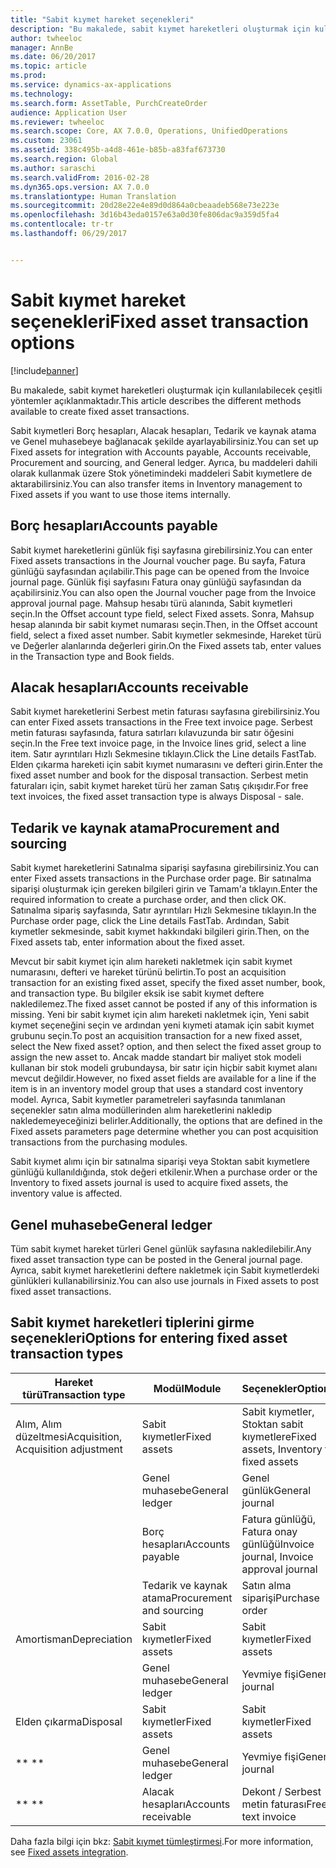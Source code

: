 ```yaml
---
title: "Sabit kıymet hareket seçenekleri"
description: "Bu makalede, sabit kıymet hareketleri oluşturmak için kullanılabilecek çeşitli yöntemler açıklanmaktadır."
author: twheeloc
manager: AnnBe
ms.date: 06/20/2017
ms.topic: article
ms.prod: 
ms.service: dynamics-ax-applications
ms.technology: 
ms.search.form: AssetTable, PurchCreateOrder
audience: Application User
ms.reviewer: twheeloc
ms.search.scope: Core, AX 7.0.0, Operations, UnifiedOperations
ms.custom: 23061
ms.assetid: 338c495b-a4d8-461e-b85b-a83faf673730
ms.search.region: Global
ms.author: saraschi
ms.search.validFrom: 2016-02-28
ms.dyn365.ops.version: AX 7.0.0
ms.translationtype: Human Translation
ms.sourcegitcommit: 20d28e22e4e89d0d864a0cbeaadeb568e73e223e
ms.openlocfilehash: 3d16b43eda0157e63a0d30fe806dac9a359d5fa4
ms.contentlocale: tr-tr
ms.lasthandoff: 06/29/2017


---
```


# <a name="fixed-asset-transaction-options"></a><span data-ttu-id="a5879-103">Sabit kıymet hareket seçenekleri</span><span class="sxs-lookup"><span data-stu-id="a5879-103">Fixed asset transaction options</span></span>

[!include[banner](../includes/banner.md)]


<span data-ttu-id="a5879-104">Bu makalede, sabit kıymet hareketleri oluşturmak için kullanılabilecek çeşitli yöntemler açıklanmaktadır.</span><span class="sxs-lookup"><span data-stu-id="a5879-104">This article describes the different methods available to create fixed asset transactions.</span></span>

<span data-ttu-id="a5879-105">Sabit kıymetleri Borç hesapları, Alacak hesapları, Tedarik ve kaynak atama ve Genel muhasebeye bağlanacak şekilde ayarlayabilirsiniz.</span><span class="sxs-lookup"><span data-stu-id="a5879-105">You can set up Fixed assets for integration with Accounts payable, Accounts receivable, Procurement and sourcing, and General ledger.</span></span> <span data-ttu-id="a5879-106">Ayrıca, bu maddeleri dahili olarak kullanmak üzere Stok yönetimindeki maddeleri Sabit kıymetlere de aktarabilirsiniz.</span><span class="sxs-lookup"><span data-stu-id="a5879-106">You can also transfer items in Inventory management to Fixed assets if you want to use those items internally.</span></span>

## <a name="accounts-payable"></a><span data-ttu-id="a5879-107">Borç hesapları</span><span class="sxs-lookup"><span data-stu-id="a5879-107">Accounts payable</span></span>
<span data-ttu-id="a5879-108">Sabit kıymet hareketlerini günlük fişi sayfasına girebilirsiniz.</span><span class="sxs-lookup"><span data-stu-id="a5879-108">You can enter Fixed assets transactions in the Journal voucher page.</span></span> <span data-ttu-id="a5879-109">Bu sayfa, Fatura günlüğü sayfasından açılabilir.</span><span class="sxs-lookup"><span data-stu-id="a5879-109">This page can be opened from the Invoice journal page.</span></span> <span data-ttu-id="a5879-110">Günlük fişi sayfasını Fatura onay günlüğü sayfasından da açabilirsiniz.</span><span class="sxs-lookup"><span data-stu-id="a5879-110">You can also open the Journal voucher page from the Invoice approval journal page.</span></span> <span data-ttu-id="a5879-111">Mahsup hesabı türü alanında, Sabit kıymetleri seçin.</span><span class="sxs-lookup"><span data-stu-id="a5879-111">In the Offset account type field, select Fixed assets.</span></span> <span data-ttu-id="a5879-112">Sonra, Mahsup hesap alanında bir sabit kıymet numarası seçin.</span><span class="sxs-lookup"><span data-stu-id="a5879-112">Then, in the Offset account field, select a fixed asset number.</span></span> <span data-ttu-id="a5879-113">Sabit kıymetler sekmesinde, Hareket türü ve Değerler alanlarında değerleri girin.</span><span class="sxs-lookup"><span data-stu-id="a5879-113">On the Fixed assets tab, enter values in the Transaction type and Book fields.</span></span>

## <a name="accounts-receivable"></a><span data-ttu-id="a5879-114">Alacak hesapları</span><span class="sxs-lookup"><span data-stu-id="a5879-114">Accounts receivable</span></span>
<span data-ttu-id="a5879-115">Sabit kıymet hareketlerini Serbest metin faturası sayfasına girebilirsiniz.</span><span class="sxs-lookup"><span data-stu-id="a5879-115">You can enter Fixed assets transactions in the Free text invoice page.</span></span>  <span data-ttu-id="a5879-116">Serbest metin faturası sayfasında, fatura satırları kılavuzunda bir satır öğesini seçin.</span><span class="sxs-lookup"><span data-stu-id="a5879-116">In the Free text invoice page, in the Invoice lines grid, select a line item.</span></span> <span data-ttu-id="a5879-117">Satır ayrıntıları Hızlı Sekmesine tıklayın.</span><span class="sxs-lookup"><span data-stu-id="a5879-117">Click the Line details FastTab.</span></span> <span data-ttu-id="a5879-118">Elden çıkarma hareketi için sabit kıymet numarasını ve defteri girin.</span><span class="sxs-lookup"><span data-stu-id="a5879-118">Enter the fixed asset number and book for the disposal transaction.</span></span> <span data-ttu-id="a5879-119">Serbest metin faturaları için, sabit kıymet hareket türü her zaman Satış çıkışıdır.</span><span class="sxs-lookup"><span data-stu-id="a5879-119">For free text invoices, the fixed asset transaction type is always Disposal - sale.</span></span>

## <a name="procurement-and-sourcing"></a><span data-ttu-id="a5879-120">Tedarik ve kaynak atama</span><span class="sxs-lookup"><span data-stu-id="a5879-120">Procurement and sourcing</span></span>
<span data-ttu-id="a5879-121">Sabit kıymet hareketlerini Satınalma siparişi sayfasına girebilirsiniz.</span><span class="sxs-lookup"><span data-stu-id="a5879-121">You can enter Fixed assets transactions in the Purchase order page.</span></span> <span data-ttu-id="a5879-122">Bir satınalma siparişi oluşturmak için gereken bilgileri girin ve Tamam'a tıklayın.</span><span class="sxs-lookup"><span data-stu-id="a5879-122">Enter the required information to create a purchase order, and then click OK.</span></span> <span data-ttu-id="a5879-123">Satınalma sipariş sayfasında, Satır ayrıntıları Hızlı Sekmesine tıklayın.</span><span class="sxs-lookup"><span data-stu-id="a5879-123">In the Purchase order page, click the Line details FastTab.</span></span> <span data-ttu-id="a5879-124">Ardından, Sabit kıymetler sekmesinde, sabit kıymet hakkındaki bilgileri girin.</span><span class="sxs-lookup"><span data-stu-id="a5879-124">Then, on the Fixed assets tab, enter information about the fixed asset.</span></span> 

<span data-ttu-id="a5879-125">Mevcut bir sabit kıymet için alım hareketi nakletmek için sabit kıymet numarasını, defteri ve hareket türünü belirtin.</span><span class="sxs-lookup"><span data-stu-id="a5879-125">To post an acquisition transaction for an existing fixed asset, specify the fixed asset number, book, and transaction type.</span></span> <span data-ttu-id="a5879-126">Bu bilgiler eksik ise sabit kıymet deftere nakledilemez.</span><span class="sxs-lookup"><span data-stu-id="a5879-126">The fixed asset cannot be posted if any of this information is missing.</span></span> <span data-ttu-id="a5879-127">Yeni bir sabit kıymet için alım hareketi nakletmek için, Yeni sabit kıymet seçeneğini seçin ve ardından yeni kıymeti atamak için sabit kıymet grubunu seçin.</span><span class="sxs-lookup"><span data-stu-id="a5879-127">To post an acquisition transaction for a new fixed asset, select the New fixed asset? option, and then select the fixed asset group to assign the new asset to.</span></span> <span data-ttu-id="a5879-128">Ancak madde standart bir maliyet stok modeli kullanan bir stok modeli grubundaysa, bir satır için hiçbir sabit kıymet alanı mevcut değildir.</span><span class="sxs-lookup"><span data-stu-id="a5879-128">However, no fixed asset fields are available for a line if the item is in an inventory model group that uses a standard cost inventory model.</span></span> <span data-ttu-id="a5879-129">Ayrıca, Sabit kıymetler parametreleri sayfasında tanımlanan seçenekler satın alma modüllerinden alım hareketlerini nakledip nakledemeyeceğinizi belirler.</span><span class="sxs-lookup"><span data-stu-id="a5879-129">Additionally, the options that are defined in the Fixed assets parameters page determine whether you can post acquisition transactions from the purchasing modules.</span></span> 

<span data-ttu-id="a5879-130">Sabit kıymet alımı için bir satınalma siparişi veya Stoktan sabit kıymetlere günlüğü kullanıldığında, stok değeri etkilenir.</span><span class="sxs-lookup"><span data-stu-id="a5879-130">When a purchase order or the Inventory to fixed assets journal is used to acquire fixed assets, the inventory value is affected.</span></span>

## <a name="general-ledger"></a><span data-ttu-id="a5879-131">Genel muhasebe</span><span class="sxs-lookup"><span data-stu-id="a5879-131">General ledger</span></span>
<span data-ttu-id="a5879-132">Tüm sabit kıymet hareket türleri Genel günlük sayfasına nakledilebilir.</span><span class="sxs-lookup"><span data-stu-id="a5879-132">Any fixed asset transaction type can be posted in the General journal page.</span></span> <span data-ttu-id="a5879-133">Ayrıca, sabit kıymet hareketlerini deftere nakletmek için Sabit kıymetlerdeki günlükleri kullanabilirsiniz.</span><span class="sxs-lookup"><span data-stu-id="a5879-133">You can also use journals in Fixed assets to post fixed asset transactions.</span></span>

## <a name="options-for-entering-fixed-asset-transaction-types"></a><span data-ttu-id="a5879-134">Sabit kıymet hareketleri tiplerini girme seçenekleri</span><span class="sxs-lookup"><span data-stu-id="a5879-134">Options for entering fixed asset transaction types</span></span>


| <span data-ttu-id="a5879-135">Hareket türü</span><span class="sxs-lookup"><span data-stu-id="a5879-135">Transaction type</span></span>                    | <span data-ttu-id="a5879-136">Modül</span><span class="sxs-lookup"><span data-stu-id="a5879-136">Module</span></span>                   | <span data-ttu-id="a5879-137">Seçenekler</span><span class="sxs-lookup"><span data-stu-id="a5879-137">Options</span></span>                                   |
|-------------------------------------|--------------------------|-------------------------------------------|
| <span data-ttu-id="a5879-138">Alım, Alım düzeltmesi</span><span class="sxs-lookup"><span data-stu-id="a5879-138">Acquisition, Acquisition adjustment</span></span> | <span data-ttu-id="a5879-139">Sabit kıymetler</span><span class="sxs-lookup"><span data-stu-id="a5879-139">Fixed assets</span></span>             | <span data-ttu-id="a5879-140">Sabit kıymetler, Stoktan sabit kıymetlere</span><span class="sxs-lookup"><span data-stu-id="a5879-140">Fixed assets, Inventory to fixed assets</span></span>   |
|                                     | <span data-ttu-id="a5879-141">Genel muhasebe</span><span class="sxs-lookup"><span data-stu-id="a5879-141">General ledger</span></span>           | <span data-ttu-id="a5879-142">Genel günlük</span><span class="sxs-lookup"><span data-stu-id="a5879-142">General journal</span></span>                           |
|                                     | <span data-ttu-id="a5879-143">Borç hesapları</span><span class="sxs-lookup"><span data-stu-id="a5879-143">Accounts payable</span></span>         | <span data-ttu-id="a5879-144">Fatura günlüğü, Fatura onay günlüğü</span><span class="sxs-lookup"><span data-stu-id="a5879-144">Invoice journal, Invoice approval journal</span></span> |
|                                     | <span data-ttu-id="a5879-145">Tedarik ve kaynak atama</span><span class="sxs-lookup"><span data-stu-id="a5879-145">Procurement and sourcing</span></span> | <span data-ttu-id="a5879-146">Satın alma siparişi</span><span class="sxs-lookup"><span data-stu-id="a5879-146">Purchase order</span></span>                            |
| <span data-ttu-id="a5879-147">Amortisman</span><span class="sxs-lookup"><span data-stu-id="a5879-147">Depreciation</span></span>                        | <span data-ttu-id="a5879-148">Sabit kıymetler</span><span class="sxs-lookup"><span data-stu-id="a5879-148">Fixed assets</span></span>             | <span data-ttu-id="a5879-149">Sabit kıymetler</span><span class="sxs-lookup"><span data-stu-id="a5879-149">Fixed assets</span></span>                              |
|                                     | <span data-ttu-id="a5879-150">Genel muhasebe</span><span class="sxs-lookup"><span data-stu-id="a5879-150">General ledger</span></span>           | <span data-ttu-id="a5879-151">Yevmiye fişi</span><span class="sxs-lookup"><span data-stu-id="a5879-151">General journal</span></span>                           |
| <span data-ttu-id="a5879-152">Elden çıkarma</span><span class="sxs-lookup"><span data-stu-id="a5879-152">Disposal</span></span>                            | <span data-ttu-id="a5879-153">Sabit kıymetler</span><span class="sxs-lookup"><span data-stu-id="a5879-153">Fixed assets</span></span>             | <span data-ttu-id="a5879-154">Sabit kıymetler</span><span class="sxs-lookup"><span data-stu-id="a5879-154">Fixed assets</span></span>                              |
| <span data-ttu-id="a5879-155">** **</span><span class="sxs-lookup"><span data-stu-id="a5879-155">** **</span></span>                               | <span data-ttu-id="a5879-156">Genel muhasebe</span><span class="sxs-lookup"><span data-stu-id="a5879-156">General ledger</span></span>           | <span data-ttu-id="a5879-157">Yevmiye fişi</span><span class="sxs-lookup"><span data-stu-id="a5879-157">General journal</span></span>                           |
| <span data-ttu-id="a5879-158">** **</span><span class="sxs-lookup"><span data-stu-id="a5879-158">** **</span></span>                               | <span data-ttu-id="a5879-159">Alacak hesapları</span><span class="sxs-lookup"><span data-stu-id="a5879-159">Accounts receivable</span></span>      | <span data-ttu-id="a5879-160">Dekont / Serbest metin faturası</span><span class="sxs-lookup"><span data-stu-id="a5879-160">Free text invoice</span></span>                         |



<span data-ttu-id="a5879-161">Daha fazla bilgi için bkz: [Sabit kıymet tümleştirmesi](fixed-asset-integration.md).</span><span class="sxs-lookup"><span data-stu-id="a5879-161">For more information, see [Fixed assets integration](fixed-asset-integration.md).</span></span>




